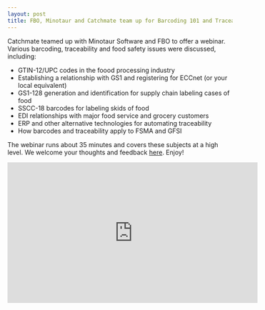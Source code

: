 ```yaml
---
layout: post
title: FBO, Minotaur and Catchmate team up for Barcoding 101 and Traceability Webinar
---
```


Catchmate teamed up with Minotaur Software and FBO to offer a webinar. Various barcoding, traceability and food safety issues were discussed, including:

- GTIN-12/UPC codes in the foood processing industry
- Establishing a relationship with GS1 and registering for ECCnet (or your local equivalent)
- GS1-128 generation and identification for supply chain labeling cases of food
- SSCC-18 barcodes for labeling skids of food
- EDI relationships with major food service and grocery customers
- ERP and other alternative technologies for automating traceability
- How barcodes and traceability apply to FSMA and GFSI

The webinar runs about 35 minutes and covers these subjects at a high level. We welcome your thoughts and feedback [here](mailto:thoughts@catchmate.ca). Enjoy!

<iframe width="560" height="315" src="https://www.youtube.com/embed/JkVBdweywFc?rel=0&amp;showinfo=0" frameborder="0" allowfullscreen></iframe>

